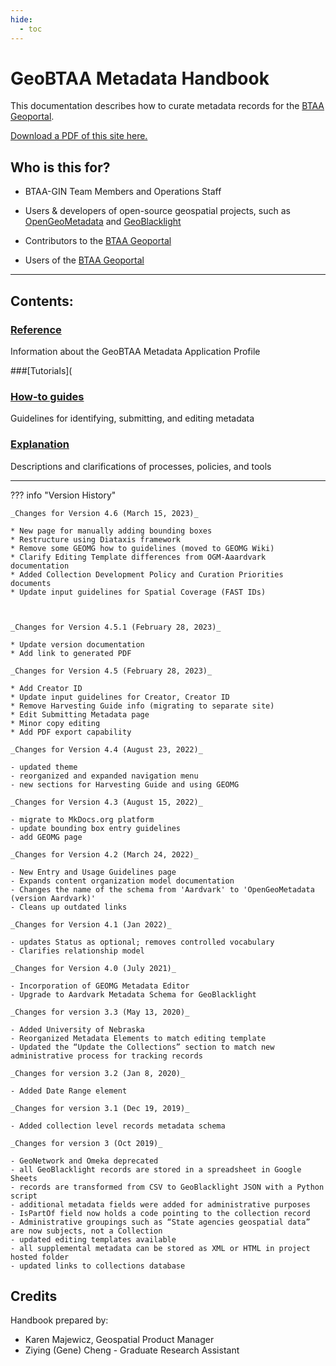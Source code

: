 ```yaml
---
hide:
  - toc
---
```


# GeoBTAA Metadata Handbook
This documentation describes how to curate metadata records for the [BTAA Geoportal](https://geo.btaa.org).

[Download a PDF of this site here.](export/b1g-handbook.pdf)


## Who is this for?

* BTAA-GIN Team Members and Operations Staff 

* Users & developers of open-source geospatial projects, such as [OpenGeoMetadata](https://opengeometadata.org) and [GeoBlacklight](https://geoblacklight.org)

* Contributors to the  [BTAA Geoportal](https://geo.btaa.org)

* Users of the [BTAA Geoportal](https://geo.btaa.org)

-----

## Contents:

### [Reference](geobtaa-metadata-application-profile.md)

Information about the GeoBTAA Metadata Application Profile

###[Tutorials](


### [How-to guides](submit-resources.md)

Guidelines for identifying, submitting, and editing metadata


### [Explanation](resource-lifecycle.md)

Descriptions and clarifications of processes, policies, and tools


----------


??? info "Version History"

	_Changes for Version 4.6 (March 15, 2023)_
	
	* New page for manually adding bounding boxes
	* Restructure using Diataxis framework
	* Remove some GEOMG how to guidelines (moved to GEOMG Wiki)
	* Clarify Editing Template differences from OGM-Aaardvark documentation
	* Added Collection Development Policy and Curation Priorities documents
	* Update input guidelines for Spatial Coverage (FAST IDs)
	
	
	
	_Changes for Version 4.5.1 (February 28, 2023)_
	
	* Update version documentation
	* Add link to generated PDF
	
	_Changes for Version 4.5 (February 28, 2023)_
	
	* Add Creator ID
	* Update input guidelines for Creator, Creator ID
	* Remove Harvesting Guide info (migrating to separate site)
	* Edit Submitting Metadata page
	* Minor copy editing
	* Add PDF export capability
	
	_Changes for Version 4.4 (August 23, 2022)_
	
	- updated theme
	- reorganized and expanded navigation menu
	- new sections for Harvesting Guide and using GEOMG
	
	_Changes for Version 4.3 (August 15, 2022)_
	
	- migrate to MkDocs.org platform
	- update bounding box entry guidelines
	- add GEOMG page
	
	_Changes for Version 4.2 (March 24, 2022)_
	
	- New Entry and Usage Guidelines page
	- Expands content organization model documentation
	- Changes the name of the schema from 'Aardvark' to 'OpenGeoMetadata (version Aardvark)'
	- Cleans up outdated links
	
	_Changes for Version 4.1 (Jan 2022)_
	
	- updates Status as optional; removes controlled vocabulary
	- Clarifies relationship model
	
	_Changes for Version 4.0 (July 2021)_
	
	- Incorporation of GEOMG Metadata Editor
	- Upgrade to Aardvark Metadata Schema for GeoBlacklight
	
	_Changes for version 3.3 (May 13, 2020)_
	
	- Added University of Nebraska
	- Reorganized Metadata Elements to match editing template
	- Updated the “Update the Collections” section to match new administrative process for tracking records
	
	_Changes for version 3.2 (Jan 8, 2020)_
	
	- Added Date Range element
	
	_Changes for version 3.1 (Dec 19, 2019)_
	
	- Added collection level records metadata schema
	
	_Changes for version 3 (Oct 2019)_
	
	- GeoNetwork and Omeka deprecated
	- all GeoBlacklight records are stored in a spreadsheet in Google Sheets
	- records are transformed from CSV to GeoBlacklight JSON with a Python script
	- additional metadata fields were added for administrative purposes
	- IsPartOf field now holds a code pointing to the collection record
	- Administrative groupings such as “State agencies geospatial data” are now subjects, not a Collection
	- updated editing templates available
	- all supplemental metadata can be stored as XML or HTML in project hosted folder
	- updated links to collections database 




## Credits

Handbook prepared by:

- Karen Majewicz, Geospatial Product Manager
- Ziying (Gene) Cheng - Graduate Research Assistant
